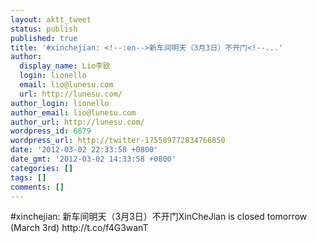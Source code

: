 ```yaml
---
layout: aktt_tweet
status: publish
published: true
title: '#xinchejian: <!--:en-->新车间明天（3月3日）不开门<!--...'
author:
  display_name: Lio李欧
  login: lionello
  email: lio@lunesu.com
  url: http://lunesu.com/
author_login: lionello
author_email: lio@lunesu.com
author_url: http://lunesu.com/
wordpress_id: 6879
wordpress_url: http://twitter-175589772834766850
date: '2012-03-02 22:33:58 +0800'
date_gmt: '2012-03-02 14:33:58 +0800'
categories: []
tags: []
comments: []
---
```

<p>#xinchejian: <!--:en-->新车间明天（3月3日）不开门<!--:--><!--:zh-->XinCheJian is closed tomorrow (March 3rd)<!--:--> http:&#47;&#47;t.co&#47;f4G3wanT</p>
